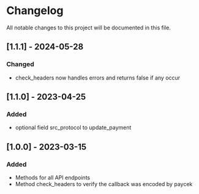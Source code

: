 # Changelog
All notable changes to this project will be documented in this file.

## [1.1.1] - 2024-05-28

### Changed

- check_headers now handles errors and returns false if any occur

## [1.1.0] - 2023-04-25

### Added

- optional field src_protocol to update_payment


## [1.0.0] - 2023-03-15

### Added

- Methods for all API endpoints
- Method check_headers to verify the callback was encoded by paycek